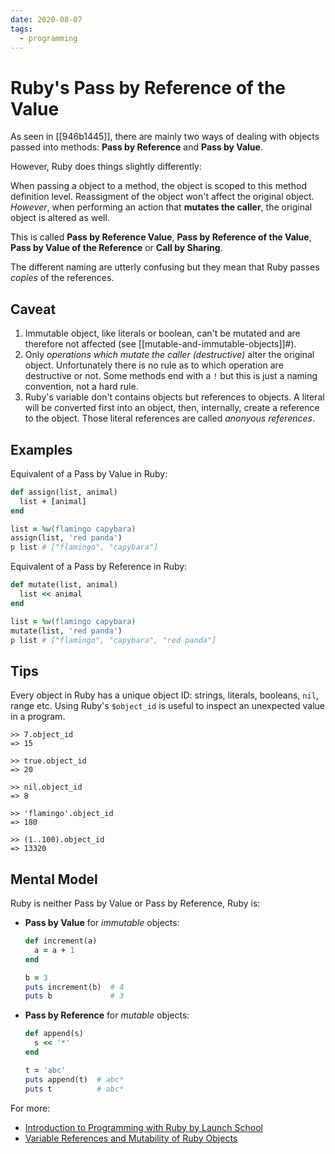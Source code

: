 ```yaml
---
date: 2020-08-07
tags:
  - programming
---
```


# Ruby's Pass by Reference of the Value

As seen in [[946b1445]], there are mainly two ways of dealing with objects passed
into methods: **Pass by Reference** and **Pass by Value**.

However, Ruby does things slightly differently:

When passing a object to a method, the object is scoped to this method
definition level. Reassigment of the object won't affect the original object.
_However_, when performing an action that **mutates the caller**, the original
object is altered as well.

This is called **Pass by Reference Value**, **Pass by Reference of the Value**,
**Pass by Value of the Reference** or **Call by Sharing**.

The different naming are utterly confusing but they mean that Ruby passes
_copies_ of the references.

## Caveat

1. Immutable object, like literals or boolean, can't be mutated and are
   therefore not affected (see [[mutable-and-immutable-objects]]#).
2. Only _operations which mutate the caller (destructive)_ alter the original
   object. Unfortunately there is no rule as to which operation are destructive
   or not. Some methods end with a `!` but this is just a naming convention,
   not a hard rule.
3. Ruby's variable don't contains objects but references to objects. A literal
   will be converted first into an object, then, internally, create a reference
   to the object. Those literal references are called _anonyous references_.

## Examples

Equivalent of a Pass by Value in Ruby:

```ruby
def assign(list, animal)
  list + [animal]
end

list = %w(flamingo capybara)
assign(list, 'red panda')
p list # ["flamingo", "capybara"]
```

Equivalent of a Pass by Reference in Ruby:

```ruby
def mutate(list, animal)
  list << animal
end

list = %w(flamingo capybara)
mutate(list, 'red panda')
p list # ["flamingo", "capybara", "red panda"]
```


## Tips

Every object in Ruby has a unique object ID: strings, literals, booleans, `nil`,
range etc. Using Ruby's `$object_id` is useful to inspect an unexpected value
in a program.

```irb
>> 7.object_id
=> 15

>> true.object_id
=> 20

>> nil.object_id
=> 8

>> 'flamingo'.object_id
=> 180

>> (1..100).object_id
=> 13320
```

## Mental Model

Ruby is neither Pass by Value or Pass by Reference, Ruby is:
* **Pass by Value** for _immutable_ objects:
  ```ruby
  def increment(a)
    a = a + 1
  end

  b = 3
  puts increment(b)  # 4
  puts b             # 3
  ```
* **Pass by Reference** for _mutable_ objects:
  ```ruby
  def append(s)
    s << '*'
  end

  t = 'abc'
  puts append(t)  # abc*
  puts t          # abc*
  ```


For more:
* [Introduction to Programming with Ruby by Launch School](https://launchschool.com/books/ruby/read/methods#mutatingthecaller)
* [Variable References and Mutability of Ruby Objects](https://launchschool.com/blog/references-and-mutability-in-ruby)

